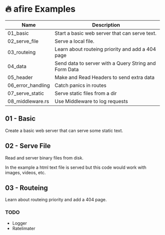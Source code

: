# 🔥 afire Examples

| Name              | Description                                           |
| ----------------- | ----------------------------------------------------- |
| 01_basic          | Start a basic web server that can serve text.         |
| 02_serve_file     | Serve a local file.                                   |
| 03_routeing       | Learn about routeing priority and add a 404 page      |
| 04_data           | Send data to server with a Query String and Form Data |
| 05_header         | Make and Read Headers to send extra data              |
| 06_error_handling | Catch panics in routes                                |
| 07_serve_static   | Serve static files from a dir                         |
| 08_middleware.rs  | Use Middleware to log requests                        |

## 01 - Basic
Create a basic web server that can serve some static text.

## 02 - Serve File
Read and server binary files from disk.

In the example a html text file is served but this code would work with images, videos, etc.

## 03 - Routeing
Learn about routeing priority and add a 404 page.

### TODO

- Logger
- Ratelimater